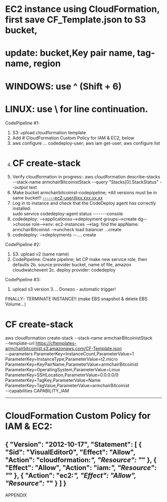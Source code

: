 # EC2 instance using CloudFormation, first save CF_Template.json to S3 bucket, 
# update: bucket,Key pair name, tag-name, region 
# WINDOWS: use ^ (Shift + 6) 
# LINUX: use \ for line continuation. 
CodePipeline #1:
1. S3: upload cloudformation template
2. Add # CloudFormation Custom Policy for IAM & EC2, below
3. aws configure ... codedeploy-user; aws iam get-user; aws configure list
4. # CF create-stack
5. Verify cloudformation in progress:: 
aws cloudformation describe-stacks --stack-name armchairBitcoinistStack --query "Stacks[0].StackStatus" --output text
6. Make bucket armchairbitcoinist-codepipeline; *All versions must be in same bucket!!
------ec2-user@xx.xxx.xx.xx
7. Log in to instance and check that the CodeDeploy agent has correctly installed:  
sudo service codedeploy-agent status
-------console 
9. codedeploy: -->applicationss-->deployment groups-->create dg-->choose role-->env: ec2-instances
-->tag: find the appName: armchairBitcoinist -->uncheck load balancer ...create
10. codedeploy: -->deployments --.... create 

CodePipeline #2:
1. S3: upload v2 (same name)
2. CodePipeline: Create pipeline; let CP make new service role, then defaults
2b.  source provider bucket, name of file, amazon cloudwatchevent 
2c.  deploy provider: codedeploy

CodePipeline #3:
1. upload s3 version 3....
Donezo - automatic trigger!


FINALLY:: TERMINATE INSTANCE!! (make EBS snapshot & delete EBS Volume...)

# CF create-stack
aws cloudformation create-stack --stack-name armchairBitcoinistStack \
--template-url https://cftemplates-armchairbitcoinist.s3.amazonaws.com/CF-Template.json \
--parameters ParameterKey=InstanceCount,ParameterValue=1 \
ParameterKey=InstanceType,ParameterValue=t2.micro \
ParameterKey=KeyPairName,ParameterValue=armchairBitcoinist \
ParameterKey=OperatingSystem,ParameterValue=Linux \
ParameterKey=SSHLocation,ParameterValue=0.0.0.0/0 \
ParameterKey=TagKey,ParameterValue=Name \
ParameterKey=TagValue,ParameterValue=armchairBitcoinist \
--capabilities CAPABILITY_IAM
 
 

----------------------
# CloudFormation Custom Policy for IAM & EC2: 
{
    "Version": "2012-10-17",
    "Statement": [
        {
            "Sid": "VisualEditor0",
            "Effect": "Allow",
            "Action": "cloudformation:*",
            "Resource": "*"
        },
        {
            "Effect": "Allow",
            "Action": "iam:*",
            "Resource": "*"
        },
        {
            "Action": "ec2:*",
            "Effect": "Allow",
            "Resource": "*"
        }
    ]
}
-------------------------
APPENDIX
<!-- -------------------------
Manual code deploy::::
---------
-------console-----
1. AMI:create service role for EC2 to access s3-FULLACCESS
2. AMI: ""                   for CodeDeploy to access EC2
3. EC2: MUST: TagName: k:AppName, v:armchairBitcoinist
3b. EC2: MUST: add http-80
4. ssh -i ~/.ssh/armchairBitcoinist.pem ec2-user@3.89.121.232

---------EC2--------
# CodeDeploy agent Installation on EC2 instance: (check region!!!)
sudo yum update
sudo yum install ruby
sudo yum install wget
cd /home/ec2-user
wget https://aws-codedeploy-us-east-1.s3.amazonaws.com/latest/install
# CodeDeploy agent Installation on EC2 instance:
chmod +x ./install  
sudo ./install auto   
sudo service codedeploy-agent status

--------console-----
1. IAM: make cd-user (with progr access); add codedeployFull + S3Full policies
2. S3: make codedeploy bucket to upload app.zip

------cli--------------
1. aws configure ... with codedeploy-user
2. aws deploy create-application --application-name armchairBitcoinist
3. ensure appfiles.zip in folder (appspec.yml, index + scripts/install.sh, start.sh, stop.sh)
#Create application.zip /load into CodeDeploy:
3. aws deploy push --application-name armchairBitcoinist --s3-location s3://armchairbitcoinist-cd/armchairBitcoinist.zip --ignore-hidden-files
4. ensure .zip in s3 bucket...

----console----
1. codedeploy->  apps-> deployment groups->create dg-- choose role
2. env: ec2-instances
3. tag: find the appName: armchairBitcoinist
4. uncheck load balancer
  
FINALLY:: TERMINATE INSTANCE!! (make EBS snapshot & delete EBS Volume...) -->

